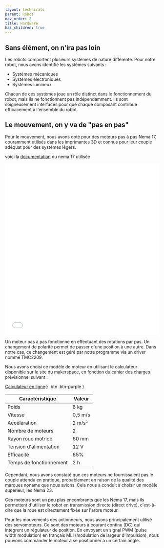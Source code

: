 ```yaml
---
layout: technicals
parent: Robot
nav_order: 2
title: Hardware
has_children: true
---
```

## Sans élément, on n'ira pas loin

Les robots comportent plusieurs systèmes de nature différente. Pour notre robot, nous avons identifié les systèmes suivants :

- Systèmes mécaniques
- Systèmes électroniques
- Systèmes lumineux

Chacun de ces systèmes joue un rôle distinct dans le fonctionnement du robot, mais ils ne fonctionnent pas indépendamment. Ils sont soigneusement interfacés pour que chaque composant contribue efficacement à l'ensemble du robot.

## Le mouvement, on y va de "pas en pas"

Pour le mouvement, nous avons opté pour des moteurs pas à pas Nema 17, couramment utilisés dans les imprimantes 3D et connus pour leur couple adéquat pour des systèmes légers.

<model-viewer disable-zoom src="./Hardware_files/Nema17.glb" ar ar-modes="webxr scene-viewer quick-look" camera-controls tone-mapping="commerce" poster="./Hardware_files/poster.webp" shadow-intensity="1"> </model-viewer>

voici la [documentation](https://www.omc-stepperonline.com/fr/nema-17-bipolaire-45ncm-64oz-in-2a-42x42x40mm-4-fils-avec-1m-de-cable-et-connecteur-17hs16-2004s1) du nema 17 utilisée

<embed src="./Hardware_files/17HS16-2004S1.pdf" type="application/pdf" width="100%" height="560px" />

Un moteur pas à pas fonctionne en effectuant des rotations par pas. Un changement de polarité permet de passer d'une position à une autre. Dans notre cas, ce changement est géré par notre programme via un driver nommé TMC2209.

Nous avons choisi ce modèle de moteur en utilisant le calculateur disponible sur le site du makerspace, en fonction du cahier des charges prévisionnel suivant :

[Calculateur en ligne](https://makerspace-amiens.fr/pages/calculateur-moteur-robot/){: .btn .btn-purple }

| Caractéristique         | Valeur |
|-------------------------|--------|
| Poids                   | 6 kg   |
| Vitesse                 | 0,5 m/s|
| Accélération            | 2 m/s² |
| Nombre de moteurs       | 2      |
| Rayon roue motrice      | 60 mm  |
| Tension d'alimentation  | 12 V   |
| Efficacité              | 65%    |
| Temps de fonctionnement | 2 h    |

Cependant, nous avons constaté que ces moteurs ne fournissaient pas le couple attendu en pratique, probablement en raison de la qualité des marques noname que nous avions. Cela nous a conduit à choisir un modèle supérieur, les Nema 23.

Ces moteurs sont un peu plus encombrants que les Nema 17, mais ils permettent d'utiliser le robot en transmission directe (direct drive), c'est-à-dire que la roue est directement fixée sur l'arbre moteur.

<model-viewer src="./Hardware_files/NEMA23.gltf" ar ar-modes="webxr scene-viewer quick-look" camera-controls tone-mapping="commerce" poster="./Hardware_files/Nemaposter.webp" shadow-intensity="1" disable-zoom>
    <div class="progress-bar hide" slot="progress-bar">
        <div class="update-bar"></div>
    </div>
</model-viewer>

Pour les mouvements des actionneurs, nous avons principalement utilisé des servomoteurs. Ce sont des moteurs à courant continu (DC) qui intègrent un régulateur de position. En envoyant un signal PWM (pulse width modulation) en français MLI (modulation de largeur d'impulsion), nous pouvons commander le moteur à se positionner à un certain angle.

<model-viewer src="./Hardware_files/MG996RServo.glb" ar ar-modes="webxr scene-viewer quick-look" camera-controls tone-mapping="commerce" poster="./Hardware_files/posterServo.webp" shadow-intensity="1">
    <div class="progress-bar hide" slot="progress-bar">
        <div class="update-bar"></div>
    </div>
</model-viewer>
